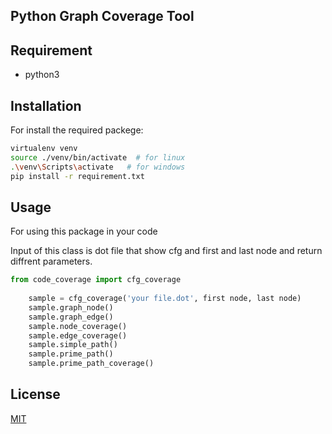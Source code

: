 ##  Python Graph Coverage Tool


## Requirement

- python3

 
## Installation
For install the required packege:

```bash
virtualenv venv
source ./venv/bin/activate  # for linux
.\venv\Scripts\activate   # for windows
pip install -r requirement.txt
```

## Usage

For using this package in your code

Input of this class is dot file that show cfg and first and last node and return diffrent parameters.

```python
from code_coverage import cfg_coverage 
    
    sample = cfg_coverage('your file.dot', first node, last node)
    sample.graph_node()
    sample.graph_edge()
    sample.node_coverage()
    sample.edge_coverage()
    sample.simple_path()
    sample.prime_path()
    sample.prime_path_coverage()
```


## License
[MIT]()
